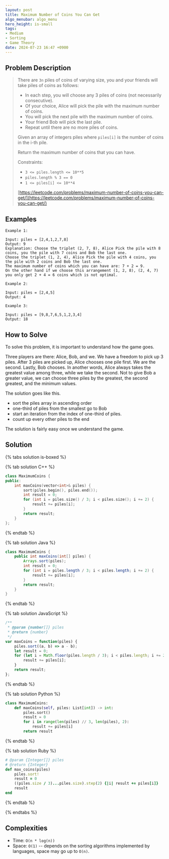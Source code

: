 ```yaml
---
layout: post
title: Maximum Number of Coins You Can Get
algo_menubar: algo_menu
hero_height: is-small
tags:
- Medium
- Sorting
- Game Theory
date: 2024-07-23 16:47 +0900
---
```

## Problem Description
> There are `3n` piles of coins of varying size, you and your friends will take piles of coins as follows:
> - In each step, you will choose any 3 piles of coins (not necessarily consecutive).
> - Of your choice, Alice will pick the pile with the maximum number of coins.
> - You will pick the next pile with the maximum number of coins.
> - Your friend Bob will pick the last pile.
> - Repeat until there are no more piles of coins.
>
> Given an array of integers piles where `piles[i]` is the number of coins in the i-th pile.
>
> Return the maximum number of coins that you can have.
>
> Constraints:
> - `3 <= piles.length <= 10**5`
> - `piles.length % 3 == 0`
> - `1 <= piles[i] <= 10**4`
>
> [https://leetcode.com/problems/maximum-number-of-coins-you-can-get/](https://leetcode.com/problems/maximum-number-of-coins-you-can-get/)

## Examples
```
Example 1:

Input: piles = [2,4,1,2,7,8]
Output: 9
Explanation: Choose the triplet (2, 7, 8), Alice Pick the pile with 8 coins, you the pile with 7 coins and Bob the last one.
Choose the triplet (1, 2, 4), Alice Pick the pile with 4 coins, you the pile with 2 coins and Bob the last one.
The maximum number of coins which you can have are: 7 + 2 = 9.
On the other hand if we choose this arrangement (1, 2, 8), (2, 4, 7) you only get 2 + 4 = 6 coins which is not optimal.
```

```
Example 2:

Input: piles = [2,4,5]
Output: 4
```

```
Example 3:

Input: piles = [9,8,7,6,5,1,2,3,4]
Output: 18
```

## How to Solve

To solve this problem, it is important to understand how the game goes.

Three players are there: Alice, Bob, and we.
We have a freedom to pick up 3 piles. After 3 piles are picked up,
Alice chooses one pile first. We are the second. Lastly, Bob chooses.
In another words, Alice always takes the greatest value among three, while we take the second.
Not to give Bob a greater value, we can choose three piles by
the greatest, the second greatest, and the minimum values.

The solution goes like this.
- sort the piles array in ascending order
- one-third of piles from the smallest go to Bob
- start an iteration from the index of one-third of piles.
- count up every other piles to the end

The solution is fairly easy once we understand the game.


## Solution

{% tabs solution is-boxed %}

{% tab solution C++ %}
```cpp
class MaximumCoins {
public:
    int maxCoins(vector<int>& piles) {
        sort(piles.begin(), piles.end());
        int result = 0;
        for (int i = piles.size() / 3; i < piles.size(); i += 2) {
            result += piles[i];
        }
        return result;
    }
};
```
{% endtab %}

{% tab solution Java %}
```java
class MaximumCoins {
    public int maxCoins(int[] piles) {
        Arrays.sort(piles);
        int result = 0;
        for (int i = piles.length / 3; i < piles.length; i += 2) {
            result += piles[i];
        }
        return result;
    }
}
```
{% endtab %}

{% tab solution JavaScript %}
```js
/**
 * @param {number[]} piles
 * @return {number}
 */
var maxCoins = function(piles) {
    piles.sort((a, b) => a - b);
    let result = 0;
    for (let i = Math.floor(piles.length / 3); i < piles.length; i += 2) {
        result += piles[i];
    }
    return result;
};
```
{% endtab %}

{% tab solution Python %}
```python
class MaximumCoins:
    def maxCoins(self, piles: List[int]) -> int:
        piles.sort()
        result = 0
        for i in range(len(piles) // 3, len(piles), 2):
            result += piles[i]
        return result
```
{% endtab %}

{% tab solution Ruby %}
```ruby
# @param {Integer[]} piles
# @return {Integer}
def max_coins(piles)
    piles.sort!
    result = 0
    ((piles.size / 3)...piles.size).step(2) {|i| result += piles[i]}
    result
end
```
{% endtab %}

{% endtabs %}



## Complexities
- Time: `O(n * log(n))`
- Space: `O(1)` -- depends on the sorting algorithms implemented by languages, space may go up to `O(n)`.
